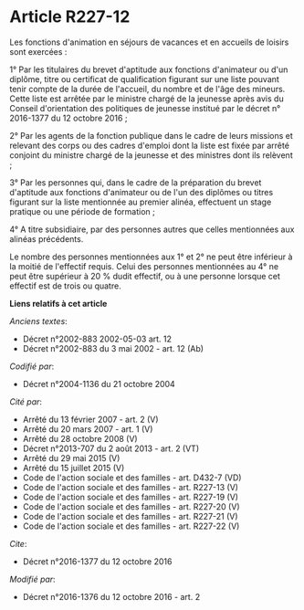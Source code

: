 # Article R227-12

Les fonctions d'animation en séjours de vacances et en accueils de loisirs sont exercées : 

1° Par les titulaires du brevet d'aptitude aux fonctions d'animateur ou d'un diplôme, titre ou certificat de qualification
figurant sur une liste pouvant tenir compte de la durée de l'accueil, du nombre et de l'âge des mineurs. Cette liste est
arrêtée par le ministre chargé de la jeunesse après avis           du Conseil d'orientation des politiques de jeunesse
institué par le décret n° 2016-1377 du 12 octobre 2016  ; 

2° Par les agents de la fonction publique dans le cadre de leurs missions et relevant des corps ou des cadres d'emploi dont
la liste est fixée par arrêté conjoint du ministre chargé de la jeunesse et des ministres dont ils relèvent ; 

3° Par les personnes qui, dans le cadre de la préparation du brevet d'aptitude aux fonctions d'animateur ou de l'un des
diplômes ou titres figurant sur la liste mentionnée au premier alinéa, effectuent un stage pratique ou une période de
formation ; 

4° A titre subsidiaire, par des personnes autres que celles mentionnées aux alinéas précédents. 

Le nombre des personnes mentionnées aux 1° et 2° ne peut être inférieur à la moitié de l'effectif requis. Celui des personnes
mentionnées au 4° ne peut être supérieur à 20 % dudit effectif, ou à une personne lorsque cet effectif est de trois ou
quatre.

**Liens relatifs à cet article**

_Anciens textes_:

  - Décret n°2002-883 2002-05-03 art. 12
  - Décret n°2002-883 du 3 mai 2002 - art. 12 (Ab)

_Codifié par_:

  - Décret n°2004-1136 du 21 octobre 2004

_Cité par_:

  - Arrêté du 13 février 2007 - art. 2 (V)
  - Arrêté du 20 mars 2007 - art. 1 (V)
  - Arrêté du 28 octobre 2008 (V)
  - Décret n°2013-707 du 2 août 2013 - art. 2 (VT)
  - Arrêté du 29 mai 2015 (V)
  - Arrêté du 15 juillet 2015 (V)
  - Code de l'action sociale et des familles - art. D432-7 (VD)
  - Code de l'action sociale et des familles - art. R227-13 (V)
  - Code de l'action sociale et des familles - art. R227-19 (V)
  - Code de l'action sociale et des familles - art. R227-20 (V)
  - Code de l'action sociale et des familles - art. R227-21 (V)
  - Code de l'action sociale et des familles - art. R227-22 (V)

_Cite_:

  - Décret n°2016-1377 du 12 octobre 2016

_Modifié par_:

  - Décret n°2016-1376 du 12 octobre 2016 - art. 2
